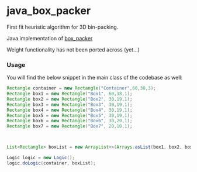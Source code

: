 # java_box_packer

First fit heuristic algorithm for 3D bin-packing.

Java implementation of [box_packer](https://github.com/mushishi78/box_packer)

Weight functionality has not been ported across (yet...)

### Usage

You will find the below snippet in the main class of the codebase as well:

``` java 
Rectangle container = new Rectangle("Container",60,38,3);
Rectangle box1 = new Rectangle("Box1", 60,38,1);
Rectangle box2 = new Rectangle("Box2", 30,19,1);
Rectangle box3 = new Rectangle("Box3", 30,19,1);
Rectangle box4 = new Rectangle("Box4", 30,19,1);
Rectangle box5 = new Rectangle("Box5", 30,19,1);
Rectangle box6 = new Rectangle("Box6", 30,20,1);
Rectangle box7 = new Rectangle("Box7", 20,10,1);



List<Rectangle> boxList = new ArrayList<>(Arrays.asList(box1, box2, box3, box4, box5, box6, box7));

Logic logic = new Logic();
logic.doLogic(container, boxList);

```